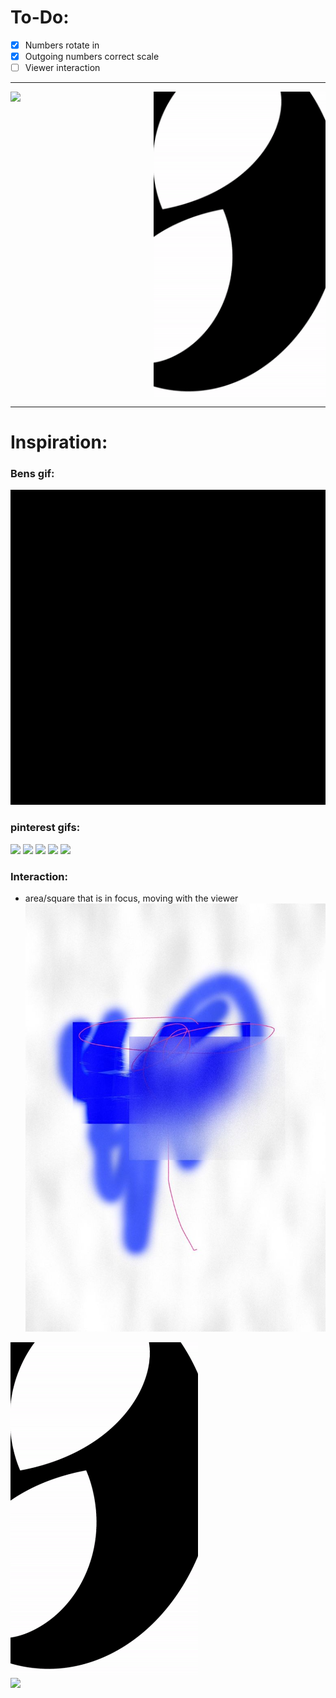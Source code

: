# To-Do:

- [x] Numbers rotate in
- [x] Outgoing numbers correct scale
- [ ] Viewer interaction

___


<div style="display:flex;flex-direction:row;justify-content:center">
<img src="/inspiration_gifs/showcase3.gif" width="275" style="padding-right:20px">
<img src="/inspiration_gifs/ConceptAnimation.gif" width="275" style="padding-left:20px">
</div>

___
# Inspiration:

### Bens gif:
![](/inspiration_gifs/test%20animation.gif)

### pinterest gifs:
![](https://i.pinimg.com/originals/41/b8/ec/41b8ec07e965c13ab0b5735abbdf883e.gif)
![](https://i.pinimg.com/originals/68/56/8e/68568e8eaf361bbe06b39270f266cb4c.gif)
![](https://i.pinimg.com/originals/4e/b2/a8/4eb2a8f85aeb7e71155c86e85ce5a6df.gif)
![](https://i.pinimg.com/originals/70/57/fa/7057faca31205869802f5b3fe492f838.gif)
![](https://i.pinimg.com/originals/38/07/50/380750b95482946ee1ec1ac882e2a320.gif)
![]()
![]()
![]()
![]()

### Interaction:
- area/square that is in focus, moving with the viewer
![](/inspiration_gifs/Mars%20Maiers.jpeg)


<img src="/inspiration_gifs/ConceptAnimation.gif" width="300" style="display: inline-block; margin-right: 10px;">
<img src="/inspiration_gifs/showcase.gif" width="300" style="display: inline-block;">